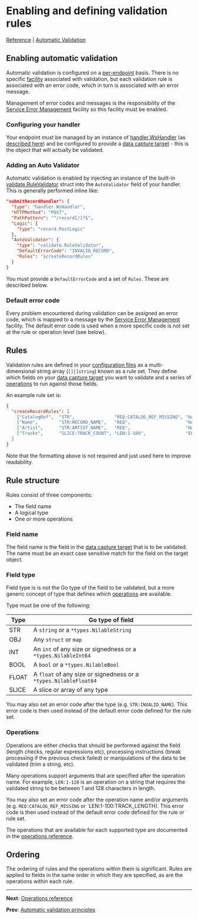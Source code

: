 # Enabling and defining validation rules
[Reference](README.md) | [Automatic Validation](vld-index.md)

## Enabling automatic validation
Automatic validation is configured on a [per-endpoint](ws-handlers.md) basis. There is no
specific [facility](fac-index.md) associated with validation, but each validation rule is
associated with an error code, which in turn is associated with an error message.

Management of error codes and messages is the responsibility of the [Service Error Management](fac-service-errors.md)
facility so this facility must be enabled.

### Configuring your handler

Your endpoint must be managed by an instance of [handler.WsHandler](https://godoc.org/github.com/graniticio/granitic/ws/handler#WsHandler)
(as [described here](ws-handlers.md)) and be configured to provide a [data capture target](ws-capture.md) - this is the 
object that will actually be validated.

### Adding an Auto Validator

Automatic validation is enabled by injecting an instance of the built-in 
[validate.RuleValidator](https://godoc.org/github.com/graniticio/granitic/validate#RuleValidator)
struct into the `AutoValidator` field of your handler. This is generally performed inline like:

```json
"submitRecordHandler": {
  "type": "handler.WsHandler",
  "HTTPMethod": "POST",
  "PathPattern": "^/record[/]?$",
  "Logic": {
    "type": "record.PostLogic"
  },
  "AutoValidator": {
    "type": "validate.RuleValidator",
    "DefaultErrorCode": "INVALID_RECORD",
    "Rules": "$createRecordRules"
  }
}
``` 

You must provide a `DefaultErrorCode` and a set of `Rules`. These are described below.

### Default error code

Every problem encountered during validation can be assigned an error code, which is mapped to a 
message by the [Service Error Management](fac-service-errors.md) facility. The default error
code is used when a more specific code is not set at the rule or operation level (see below).

## Rules

Validation rules are defined in your [configuration files](cfg-files.md) as a multi-dimensional
string array (`[][]string`) known as a rule set. They define which
fields on your [data capture target](ws-capture.md) you want to validate and a series of
[operations](vld-operations.md) to run against those fields.

An example rule set is:

```json
{
  "createRecordRules": [
    ["CatalogRef",  "STR",               "REQ:CATALOG_REF_MISSING", "HARDTRIM",        "BREAK",     "REG:^[A-Z]{3}-[\\d]{6}$:CATALOG_REF"],
    ["Name",        "STR:RECORD_NAME",   "REQ",                     "HARDTRIM",        "LEN:1-128"],
    ["Artist",      "STR:ARTIST_NAME",   "REQ",                     "HARDTRIM",        "LEN:1-64"],
    ["Tracks",      "SLICE:TRACK_COUNT", "LEN:1-100",               "ELEM:trackName"]
  ]
}
```

Note that the formatting above is not required and just used here to improve readability.

## Rule structure

Rules consist of three components: 
 * The field name
 * A logical type
 * One or more operations

### Field name

The field name is the field in the [data capture target](ws-capture.md) that is to be validated.
The name must be an exact case sensitive match for the field on the target object.

### Field type

Field type is is not the Go type of the field to be validated, but a more generic concept of type that defines which 
[operations](vld-operations.md) are available.

Type must be one of the following:

| Type | Go type of field |
| ---- | ---- |
| STR | A `string` or a `*types.NilableString` |
| OBJ | Any `struct` or `map` |
| INT | An `int` of any size or signedness or a `*types.NilableInt64` |
| BOOL | A `bool` or a `*types.NilableBool` |
| FLOAT | A `float` of any size or signedness or a `*types.NilableFloat64` |
| SLICE | A slice or array of any type |

You may also set an error code after the type (e.g. `STR:INVALID_NAME`). This error code is
then used instead of the default error code defined for the rule set.

### Operations

Operations are either checks that should be performed against the field (length checks, regular expressions etc), 
processing instructions (break processing if the previous check failed) or manipulations of the data to be validated 
(trim a string, etc). 

Many operations support arguments that are specified after the operation name. For example, `LEN:1-128` is an operation
on a string that requires the validated string to be between 1 and 128 characters in length. 

You may also set an error code after the operation name and/or arguments (e.g. `REQ:CATALOG_REF_MISSING` or 
`LEN:1-100:TRACK_LENGTH). This error code is then used instead of the default error code defined for the rule or rule set.

The operations that are available for each supported type are documented in the [operations reference](vld-operations.md).

## Ordering

The ordering of rules and the operations within them is significant. Rules are applied to fields
in the same order in which they are specified, as are the operations within each rule.

---
**Next**: [Operations reference](vld-operations.md)

**Prev**: [Automatic validation principles](vld-principles.md)

